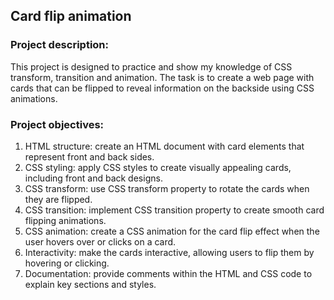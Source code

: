 ## **Card flip animation**

### **Project description:**

This project is designed to practice and show my knowledge of CSS transform, transition and animation.
The task is to create a web page with cards that can be flipped to reveal information on the backside using CSS animations.

### **Project objectives:**

1. HTML structure: create an HTML document with card elements that represent front and back sides.
2. CSS styling: apply CSS styles to create visually appealing cards, including front and back designs.
3. CSS transform: use CSS transform property to rotate the cards when they are flipped.
4. CSS transition: implement CSS transition property to create smooth card flipping animations.
5. CSS animation: create a CSS animation for the card flip effect when the user hovers over or clicks on a card.
6. Interactivity: make the cards interactive, allowing users to flip them by hovering or clicking.
7. Documentation: provide comments within the HTML and CSS code to explain key sections and styles.

